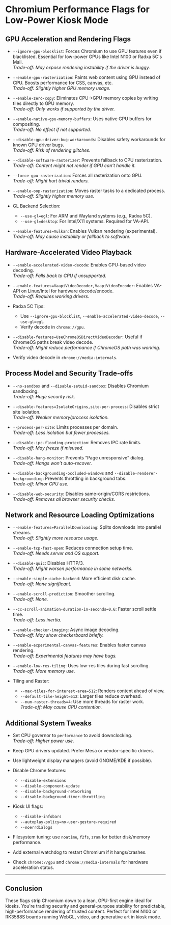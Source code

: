 # Chromium Performance Flags for Low-Power Kiosk Mode

## GPU Acceleration and Rendering Flags

- `--ignore-gpu-blocklist`: Forces Chromium to use GPU features even if blacklisted. Essential for low-power GPUs like Intel N100 or Radxa 5C's Mali.  
  _Trade-off: May expose rendering instability if the driver is buggy._

- `--enable-gpu-rasterization`: Paints web content using GPU instead of CPU. Boosts performance for CSS, canvas, etc.  
  _Trade-off: Slightly higher GPU memory usage._

- `--enable-zero-copy`: Eliminates CPU→GPU memory copies by writing tiles directly to GPU memory.  
  _Trade-off: Only works if supported by the driver._

- `--enable-native-gpu-memory-buffers`: Uses native GPU buffers for compositing.  
  _Trade-off: No effect if not supported._

- `--disable-gpu-driver-bug-workarounds`: Disables safety workarounds for known GPU driver bugs.  
  _Trade-off: Risk of rendering glitches._

- `--disable-software-rasterizer`: Prevents fallback to CPU rasterization.  
  _Trade-off: Content might not render if GPU can’t handle it._

- `--force-gpu-rasterization`: Forces all rasterization onto GPU.  
  _Trade-off: Might hurt trivial renders._

- `--enable-oop-rasterization`: Moves raster tasks to a dedicated process.  
  _Trade-off: Slightly higher memory use._

- GL Backend Selection:

  - `--use-gl=egl`: For ARM and Wayland systems (e.g., Radxa 5C).
  - `--use-gl=desktop`: For Intel/X11 systems. Required for VA-API.

- `--enable-features=Vulkan`: Enables Vulkan rendering (experimental).  
  _Trade-off: May cause instability or fallback to software._

## Hardware-Accelerated Video Playback

- `--enable-accelerated-video-decode`: Enables GPU-based video decoding.  
  _Trade-off: Falls back to CPU if unsupported._

- `--enable-features=VaapiVideoDecoder,VaapiVideoEncoder`: Enables VA-API on Linux/Intel for hardware decode/encode.  
  _Trade-off: Requires working drivers._

- Radxa 5C Tips:

  - Use `--ignore-gpu-blocklist`, `--enable-accelerated-video-decode`, `--use-gl=egl`.
  - Verify decode in `chrome://gpu`.

- `--disable-features=UseChromeOSDirectVideoDecoder`: Useful if ChromeOS paths break video decode.  
  _Trade-off: Might reduce performance if ChromeOS path was working._

- Verify video decode in `chrome://media-internals`.

## Process Model and Security Trade-offs

- `--no-sandbox` and `--disable-setuid-sandbox`: Disables Chromium sandboxing.  
  _Trade-off: Huge security risk._

- `--disable-features=IsolateOrigins,site-per-process`: Disables strict site isolation.  
  _Trade-off: Weaker memory/process isolation._

- `--process-per-site`: Limits processes per domain.  
  _Trade-off: Less isolation but fewer processes._

- `--disable-ipc-flooding-protection`: Removes IPC rate limits.  
  _Trade-off: May freeze if misused._

- `--disable-hang-monitor`: Prevents “Page unresponsive” dialog.  
  _Trade-off: Hangs won’t auto-recover._

- `--disable-backgrounding-occluded-windows` and `--disable-renderer-backgrounding`: Prevents throttling in background tabs.  
  _Trade-off: Minor CPU use._

- `--disable-web-security`: Disables same-origin/CORS restrictions.  
  _Trade-off: Removes all browser security checks._

## Network and Resource Loading Optimizations

- `--enable-features=ParallelDownloading`: Splits downloads into parallel streams.  
  _Trade-off: Slightly more resource usage._

- `--enable-tcp-fast-open`: Reduces connection setup time.  
  _Trade-off: Needs server and OS support._

- `--disable-quic`: Disables HTTP/3.  
  _Trade-off: Might worsen performance in some networks._

- `--enable-simple-cache-backend`: More efficient disk cache.  
  _Trade-off: None significant._

- `--enable-scroll-prediction`: Smoother scrolling.  
  _Trade-off: None._

- `--cc-scroll-animation-duration-in-seconds=0.6`: Faster scroll settle time.  
  _Trade-off: Less inertia._

- `--enable-checker-imaging`: Async image decoding.  
  _Trade-off: May show checkerboard briefly._

- `--enable-experimental-canvas-features`: Enables faster canvas rendering.  
  _Trade-off: Experimental features may have bugs._

- `--enable-low-res-tiling`: Uses low-res tiles during fast scrolling.  
  _Trade-off: More memory use._

- Tiling and Raster:
  - `--max-tiles-for-interest-area=512`: Renders content ahead of view.
  - `--default-tile-height=512`: Larger tiles reduce overhead.
  - `--num-raster-threads=4`: Use more threads for raster work.  
    _Trade-off: May cause CPU contention._

## Additional System Tweaks

- Set CPU governor to `performance` to avoid downclocking.  
  _Trade-off: Higher power use._

- Keep GPU drivers updated. Prefer Mesa or vendor-specific drivers.

- Use lightweight display managers (avoid GNOME/KDE if possible).

- Disable Chrome features:

  - `--disable-extensions`
  - `--disable-component-update`
  - `--disable-background-networking`
  - `--disable-background-timer-throttling`

- Kiosk UI flags:

  - `--disable-infobars`
  - `--autoplay-policy=no-user-gesture-required`
  - `--noerrdialogs`

- Filesystem tuning: use `noatime`, `f2fs`, `zram` for better disk/memory performance.

- Add external watchdog to restart Chromium if it hangs/crashes.

- Check `chrome://gpu` and `chrome://media-internals` for hardware acceleration status.

---

## Conclusion

These flags strip Chromium down to a lean, GPU-first engine ideal for kiosks. You're trading security and general-purpose stability for predictable, high-performance rendering of trusted content. Perfect for Intel N100 or RK3588S boards running WebGL, video, and generative art in kiosk mode.

